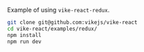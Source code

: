 Example of using `vike-react-redux`.

```bash
git clone git@github.com:vikejs/vike-react
cd vike-react/examples/redux/
npm install
npm run dev
```
